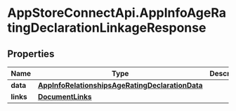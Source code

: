 # AppStoreConnectApi.AppInfoAgeRatingDeclarationLinkageResponse

## Properties

Name | Type | Description | Notes
------------ | ------------- | ------------- | -------------
**data** | [**AppInfoRelationshipsAgeRatingDeclarationData**](AppInfoRelationshipsAgeRatingDeclarationData.md) |  | 
**links** | [**DocumentLinks**](DocumentLinks.md) |  | 


